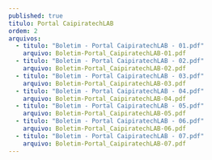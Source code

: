 ```yaml
---
published: true
titulo: Portal CaipiratechLAB
ordem: 2
arquivos:
  - titulo: "Boletim - Portal CaipiratechLAB - 01.pdf"
    arquivo: Boletim-Portal_CaipiratechLAB-01.pdf
  - titulo: "Boletim - Portal CaipiratechLAB - 02.pdf"
    arquivo: Boletim-Portal_CaipiratechLAB-02.pdf
  - titulo: "Boletim - Portal CaipiratechLAB - 03.pdf"
    arquivo: Boletim-Portal_CaipiratechLAB-03.pdf
  - titulo: "Boletim - Portal CaipiratechLAB - 04.pdf"
    arquivo: Boletim-Portal_CaipiratechLAB-04.pdf
  - titulo: "Boletim - Portal CaipiratechLAB - 05.pdf"
    arquivo: Boletim-Portal_CaipiratechLAB-05.pdf
  - titulo: "Boletim - Portal CaipiratechLAB - 06.pdf"
    arquivo: Boletim-Portal_CaipiratechLAB-06.pdf
  - titulo: "Boletim - Portal CaipiratechLAB - 07.pdf"
    arquivo: Boletim-Portal_CaipiratechLAB-07.pdf
---
```

